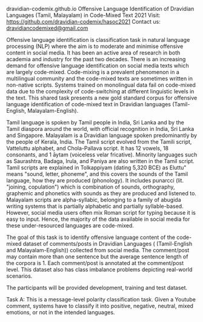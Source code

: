 dravidian-codemix.github.io
Offensive Language Identification of Dravidian Languages (Tamil, Malayalam) in Code-Mixed Text 2021
Visit: https://github.com/dravidian-codemix/hasoc2021
Contact us: dravidiancodemixed@gmail.com

Offensive language identification is classification task in natural language processing (NLP) where the aim is to moderate and minimise offensive content in social media. It has been an active area of research in both academia and industry for the past two decades. There is an increasing demand for offensive language identification on social media texts which are largely code-mixed. Code-mixing is a prevalent phenomenon in a multilingual community and the code-mixed texts are sometimes written in non-native scripts. Systems trained on monolingual data fail on code-mixed data due to the complexity of code-switching at different linguistic levels in the text. This shared task presents a new gold standard corpus for offensive language identification of code-mixed text in Dravidian languages (Tamil-English, Malayalam-English).

Tamil language is spoken by Tamil people in India, Sri Lanka and by the Tamil diaspora around the world, with official recognition in India, Sri Lanka and Singapore. Malayalam is a Dravidian language spoken predominantly by the people of Kerala, India. The Tamil script evolved from the Tamili script, Vatteluttu alphabet, and Chola-Pallava script. It has 12 vowels, 18 consonants, and 1 āytam (voiceless velar fricative). Minority languages such as Saurashtra, Badaga, Irula, and Paniya are also written in the Tamil script. Tamil scripts are explained in Tolkappiyam (dating 5,320 BCE) as Eluttu" means "sound, letter, phoneme", and this covers the sounds of the Tamil language, how they are produced (phonology). It includes punarcci (lit. "joining, copulation") which is combination of sounds, orthography, graphemic and phonetics with sounds as they are produced and listened to. Malayalam scripts are alpha-syllabic, belonging to a family of abugida writing systems that is partially alphabetic and partially syllable-based. However, social media users often mix Roman script for typing because it is easy to input. Hence, the majority of the data available in social media for these under-resourced languages are code-mixed.

The goal of this task is to identify offensive language content of the code-mixed dataset of comments/posts in Dravidian Languages ( (Tamil-English and Malayalam-English)) collected from social media. The comment/post may contain more than one sentence but the average sentence length of the corpora is 1. Each comment/post is annotated at the comment/post level. This dataset also has class imbalance problems depicting real-world scenarios.

The participants will be provided development, training and test dataset.

Task A: This is a message-level polarity classification task. Given a Youtube comment, systems have to classify it into positive, negative, neutral, mixed emotions, or not in the intended languages.
